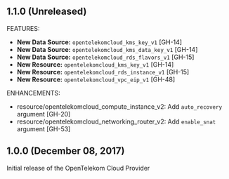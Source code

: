 ## 1.1.0 (Unreleased)

FEATURES:

* **New Data Source:** `opentelekomcloud_kms_key_v1` [GH-14]
* **New Data Source:** `opentelekomcloud_kms_data_key_v1` [GH-14]
* **New Data Source:** `opentelekomcloud_rds_flavors_v1` [GH-15]
* **New Resource:** `opentelekomcloud_kms_key_v1` [GH-14]
* **New Resource:** `opentelekomcloud_rds_instance_v1` [GH-15]
* **New Resource:** `opentelekomcloud_vpc_eip_v1` [GH-48]

ENHANCEMENTS:
* resource/opentelekomcloud_compute_instance_v2: Add `auto_recovery` argument [GH-20]
* resource/opentelekomcloud_networking_router_v2: Add `enable_snat` argument [GH-53]

## 1.0.0 (December 08, 2017)

Initial release of the OpenTelekom Cloud Provider
